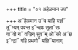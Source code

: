 +++
title = "०१ अहेळमान उप"

+++
अ᳓हेळमान उ᳓प याहि यज्ञं᳓  
तु᳓भ्यम् पवन्त इ᳓न्दवः सुता᳓सः  
गा᳓वो न᳓ वज्रिन् सुव᳓म् ओ᳓को अ᳓छ  
इ᳓न्द्रा᳓ गहि प्रथमो᳓ यज्ञि᳓यानाम्